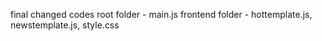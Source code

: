 final changed codes
root folder - main.js
frontend folder - hottemplate.js, newstemplate.js, style.css
